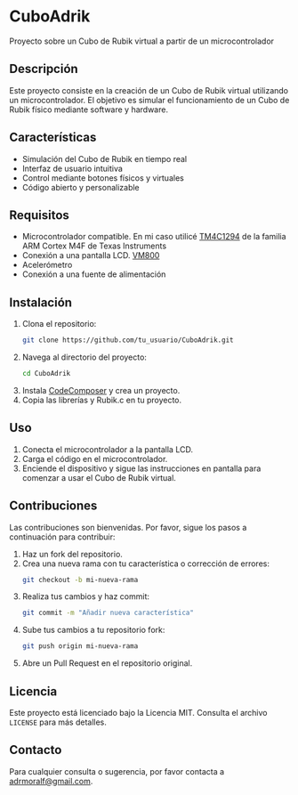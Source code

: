 # CuboAdrik
Proyecto sobre un Cubo de Rubik virtual a partir de un microcontrolador
## Descripción
Este proyecto consiste en la creación de un Cubo de Rubik virtual utilizando un microcontrolador. El objetivo es simular el funcionamiento de un Cubo de Rubik físico mediante software y hardware.

## Características
- Simulación del Cubo de Rubik en tiempo real
- Interfaz de usuario intuitiva
- Control mediante botones físicos y virtuales
- Código abierto y personalizable

## Requisitos
- Microcontrolador compatible. En mi caso utilicé [TM4C1294](https://www.ti.com/tool/MX/EK-TM4C1294XL) de la familia ARM Cortex M4F de Texas Instruments
- Conexión a una pantalla LCD. [VM800](https://www.mouser.es/ProductDetail/Bridgetek/VM800B50A-BK?qs=jtImr9hqsuEtyifgoc6xMQ%3D%3D&srsltid=AfmBOooI_CoYkO9euOHoyzpJSXLiM3ui12Z2mDLCmtUf60LfI_ZJ_99n)
- Acelerómetro
- Conexión a una fuente de alimentación

## Instalación
1. Clona el repositorio:
    ```bash
    git clone https://github.com/tu_usuario/CuboAdrik.git
    ```
2. Navega al directorio del proyecto:
    ```bash
    cd CuboAdrik
    ```
3. Instala [CodeComposer](https://www.ti.com/tool/CCSTUDIO#downloads) y crea un proyecto.
4. Copia las librerías y Rubik.c en tu proyecto.

## Uso
1. Conecta el microcontrolador a la pantalla LCD.
2. Carga el código en el microcontrolador.
3. Enciende el dispositivo y sigue las instrucciones en pantalla para comenzar a usar el Cubo de Rubik virtual.

## Contribuciones
Las contribuciones son bienvenidas. Por favor, sigue los pasos a continuación para contribuir:
1. Haz un fork del repositorio.
2. Crea una nueva rama con tu característica o corrección de errores:
    ```bash
    git checkout -b mi-nueva-rama
    ```
3. Realiza tus cambios y haz commit:
    ```bash
    git commit -m "Añadir nueva característica"
    ```
4. Sube tus cambios a tu repositorio fork:
    ```bash
    git push origin mi-nueva-rama
    ```
5. Abre un Pull Request en el repositorio original.

## Licencia
Este proyecto está licenciado bajo la Licencia MIT. Consulta el archivo `LICENSE` para más detalles.

## Contacto
Para cualquier consulta o sugerencia, por favor contacta a [adrmoralf@gmail.com](mailto:adrmoralf@gmail.com).